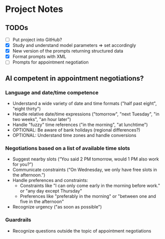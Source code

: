 # Project Notes

## TODOs

- [ ] Put project into GitHub?
- [X] Study and understand model parameters => set accordingly 
- [X] New version of the prompts returning structured data
- [X] Format prompts with XML
- [ ] Prompts for appointment negotiation

## AI competent in appointment negotiations?

### Language and date/time competence
- Understand a wide variety of date and time formats ("half past eight", "eight thirty") 
- Handle relative date/time expressions ("tomorrow", "next Tuesday", "in two weeks", "an hour later")
- Handle "fuzzy" time references ("in the morning", "at lunchtime")
- OPTIONAL: Be aware of bank holidays (regional differences?)
- OPTIONAL: Understand time zones and handle conversions


### Negotiations based on a list of available time slots
- Suggest nearby slots (“You said 2 PM tomorrow, would 1 PM also work for you?”)
- Communicate constraints (“On Wednesday, we only have free slots in the afternoon.”)
- Handle preferences and constraints:
  - Constraints like "I can only come early in the morning before work." or "any day except Thursday"
  - Preferences like "preferably in the morning" or "between one and five in the afternoon"
- Recognize urgency ("as soon as possible")

### Guardrails
- Recognize questions outside the topic of appointment negotiations




